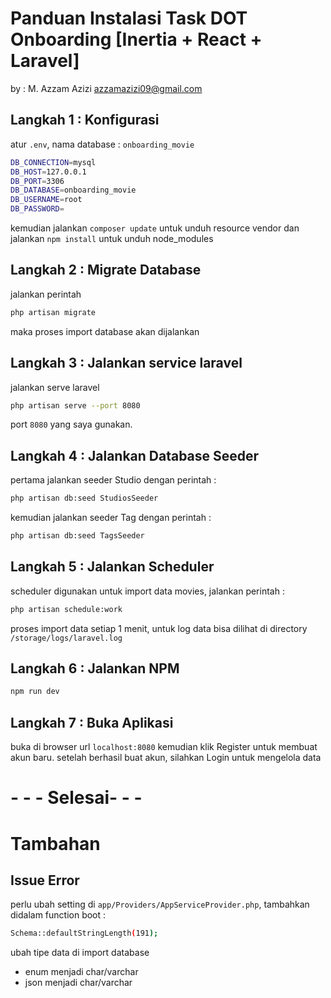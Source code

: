 # Panduan Instalasi Task DOT Onboarding [Inertia + React + Laravel]

by : M. Azzam Azizi <azzamazizi09@gmail.com>


## Langkah 1 : Konfigurasi
atur `.env`, nama database : ```onboarding_movie```
```sh
DB_CONNECTION=mysql
DB_HOST=127.0.0.1
DB_PORT=3306
DB_DATABASE=onboarding_movie
DB_USERNAME=root
DB_PASSWORD=
```
kemudian jalankan `composer update` untuk unduh resource vendor dan jalankan `npm install` untuk unduh node_modules
## Langkah 2 : Migrate Database
jalankan perintah
```sh
php artisan migrate
```
maka proses import database akan dijalankan
## Langkah 3 : Jalankan service laravel
jalankan serve laravel
```sh
php artisan serve --port 8080
```
port ```8080``` yang saya gunakan.
## Langkah 4 : Jalankan Database Seeder
pertama jalankan seeder Studio dengan perintah :
```sh
php artisan db:seed StudiosSeeder
```
kemudian jalankan seeder Tag dengan perintah :
```sh
php artisan db:seed TagsSeeder
```
## Langkah 5 : Jalankan Scheduler
scheduler digunakan untuk import data movies, jalankan perintah :
```sh
php artisan schedule:work
```
proses import data setiap 1 menit, untuk log data bisa dilihat di directory ```/storage/logs/laravel.log```
## Langkah 6 : Jalankan NPM
```sh
npm run dev
```
## Langkah 7 : Buka Aplikasi
buka di browser url `localhost:8080` kemudian klik Register untuk membuat akun baru.
setelah berhasil buat akun, silahkan Login untuk mengelola data

# - - - Selesai- - -

# Tambahan
## Issue Error
perlu ubah setting di `app/Providers/AppServiceProvider.php`, tambahkan didalam function boot :
```sh
Schema::defaultStringLength(191);
```


ubah tipe data di import database 
- enum menjadi char/varchar
- json menjadi char/varchar
